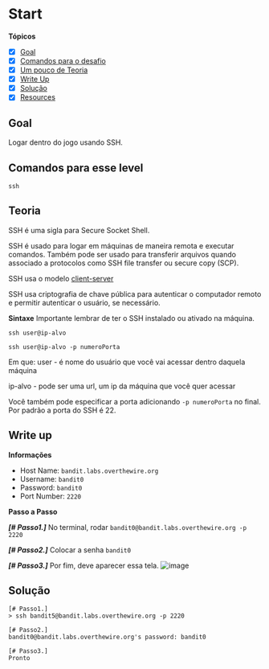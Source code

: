 # Start
**Tópicos**

- [X] [Goal](#goal)
- [X] [Comandos para o desafio](#comandos-para-esse-level)
- [X] [Um pouco de Teoria](#teoria)
- [X] [Write Up](#write-up)
- [X] [Solução](#soluçao)
- [X] [Resources](#resources)

## Goal
Logar dentro do jogo usando SSH.

## Comandos para esse level
`ssh`

## Teoria
SSH é uma sigla para Secure Socket Shell.

SSH é usado para logar em máquinas de maneira remota e executar comandos. 
Também pode ser usado para transferir arquivos quando associado a protocolos 
como SSH file transfer ou secure copy (SCP).

SSH usa o modelo [client-server](https://en.wikipedia.org/wiki/Client%E2%80%93server_model)

SSH usa criptografia de chave pública para autenticar o computador remoto e permitir
autenticar o usuário, se necessário.

**Sintaxe**
Importante lembrar de ter o SSH instalado ou ativado na máquina.

```
ssh user@ip-alvo

ssh user@ip-alvo -p numeroPorta
```
Em que:
user - é nome do usuário que você vai acessar dentro daquela máquina

ip-alvo - pode ser uma url, um ip da máquina que você quer acessar

Você também pode especificar a porta adicionando `-p numeroPorta` no final. 
Por padrão a porta do SSH é 22.

## Write up
**Informações**
- Host Name: `bandit.labs.overthewire.org`
- Username: `bandit0`
- Password: `bandit0`
- Port Number: `2220`

**Passo a Passo**

***[# Passo1.]*** No terminal, rodar `bandit0@bandit.labs.overthewire.org -p 2220`

***[# Passo2.]*** Colocar a senha `bandit0`

***[# Passo3.]*** Por fim, deve aparecer essa tela.
![image](https://user-images.githubusercontent.com/62816035/206586254-900f822e-3981-4a4d-89c9-590a57b1f9c8.png)

## Solução
```
[# Passo1.] 
> ssh bandit5@bandit.labs.overthewire.org -p 2220

[# Passo2.] 
bandit0@bandit.labs.overthewire.org's password: bandit0

[# Passo3.] 
Pronto
```

